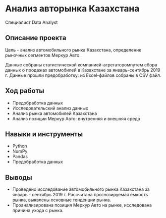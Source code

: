 # Анализ авторынка Казахстана

Специалист Data Analyst

## **Описание проекта**

Цель -  анализ автомобильного рынка Казахстана, определение рыночных сегментов Меркур Авто.

Данные собраны статистической компанией-агрегаторомпутем сбора данных о продажах автомобилей в Казахстане за январь-сентябрь 2019 г. Данные прошли предобработку: из Excel-файлов собраны в CSV файл.

## **Ход работы**  

- Предобработка данных
- Исследовательский анализ данных
- Анализ рынка автомобилей Казахстана
- Анализ позиции Меркур Авто: внутренняя и внешняя среда


 ## **Навыки и инструменты**  

- Python
- NumPy
- Pandas
- Предобработка данных


## **Выводы**

- Проведено исследование автомобильного рынка Казахстана за  январь - сентябрь 2019 г. Рассчитана прогнозируемая емкость рынка, выявлены основные тенденции рынка.
-  Проанализирована позиция Меркур Авто на рынке, исследована причина ухода с рынка.


